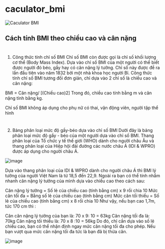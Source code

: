 # caculator_bmi

![Caculator BMI](https://user-images.githubusercontent.com/44427325/156991425-ea469ee4-07c3-4ebc-b42e-09fe6d016a9e.gif)

## Cách tính BMI theo chiều cao và cân nặng 

#
1. Công thức tính chỉ số BMI
Chỉ số BMI còn được gọi là chỉ số khối lượng cơ thể (Body Mass Index). Dựa vào chỉ số BMI của một người có thể biết được người đó béo, gầy hay có cân nặng lý tưởng. Chỉ số này được đề ra lần đầu tiên vào năm 1832 bởi một nhà khoa học người Bỉ. Công thức tính chỉ số BMI tương đối đơn giản, chỉ dựa vào 2 chỉ số là chiều cao và cân nặng:

BMI = Cân nặng/ [(Chiều cao)2]
Trong đó, chiều cao tính bằng m và cân nặng tính bằng kg.

Chỉ số BMI không áp dụng cho phụ nữ có thai, vận động viên, người tập thể hình

#
2. Bảng phân loại mức độ gầy-béo dựa vào chỉ số BMI
Dưới đây là bảng phân loại mức độ gầy - béo của một người dựa vào chỉ số BMI. Thang phân loại của Tổ chức y tế thế giới (WHO) dành cho người châu Âu và thang phân loại của Hiệp hội đái đường các nước châu Á (IDI & WPRO) được áp dụng cho người châu Á.

![image](https://user-images.githubusercontent.com/44427325/156992343-ae111c45-73b3-4668-a107-3d7cfad9d777.png)

Dựa vào thang phân loại của IDI & WPRO dành cho người châu Á thì BMI lý tưởng của người Việt Nam là từ 18,5 đến 22,9. Ngoài ra bạn có thể tính nhẩm nhanh cân nặng lý tưởng của mình dựa vào chiều cao theo cách sau:

Cân nặng lý tưởng = Số lẻ của chiều cao (tính bằng cm) x 9 rồi chia 10
Mức cân tối đa = Bằng số lẻ của chiều cao (tính bằng cm)
Mức cân tối thiểu = Số lẻ của chiều cao (tính bằng cm) x 8 rồi chia 10
Như vậy, nếu bạn cao 1,7m, tức 170 cm thì :

Cân cân nặng lý tưởng của bạn là: 70 x 9: 10 = 63kg
Cân nặng tối đa là: 70kg
Cân nặng tối thiểu là: 70 x 8 :10 = 56kg
Do đó, chỉ cần dựa vào số lẻ chiều cao, bạn có thể nhận định ngay mức cân nặng tối đa cho phép. Nếu bạn vượt qua mức cân nặng tối đa tức là bạn đã bị thừa cân.

![image](https://user-images.githubusercontent.com/44427325/156992087-6cc7b33d-6cb0-477a-8ea4-7d9fb44fbed8.png)

